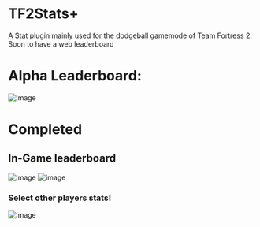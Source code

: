 # TF2Stats+
A Stat plugin mainly used for the dodgeball gamemode of Team Fortress 2. Soon to have a web leaderboard

# Alpha Leaderboard:

![image](https://github.com/keybangz/TF2_Dodgeball_Stats/assets/23132897/e8966b4a-4a14-4b6a-95ca-9ad3c578880b)

# Completed

## In-Game leaderboard

![image](https://github.com/keybangz/TFStatsPlus/assets/23132897/c8961676-b63d-4bef-8e1e-3a81f7d755c1)
![image](https://github.com/keybangz/TFStatsPlus/assets/23132897/2879c444-3939-4be2-b937-155f51498e63)

### Select other players stats!
![image](https://github.com/keybangz/TFStatsPlus/assets/23132897/38a2acf0-619b-4d69-97ac-af1d0f9c3710)

